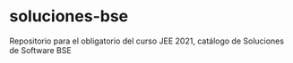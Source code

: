 # soluciones-bse
Repositorio para el obligatorio del curso JEE 2021, catálogo de Soluciones de Software BSE
